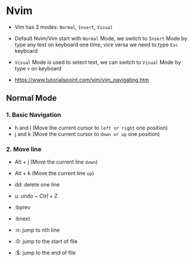 # Nvim

- Vim has 3 modes: `Normal`, `Insert`, `Visual`
- Default Nvim/Vim start with `Normal` Mode, we switch to `Insert` Mode by type any text on keyboard one time, vice versa we need to type `Esc` keyboard
- `Visual` Mode is used to select text, we can switch to `Visual` Mode by type `v` on keyboard

- https://www.tutorialspoint.com/vim/vim_navigating.htm

## Normal Mode

### 1. Basic Navigation

- h and l (Move the current cursor to `left or right` one position)
- j and k (Move the current cursor to `down or up` one position)

### 2. Move line

- Alt + j (Move the current line `down`)
- Alt + k (Move the current line `up`)

- dd: delete one line
- u: undo ~ Ctrl + Z

- :bprev
- :bnext

- :n: jump to nth line
- :0: jump to the start of file
- \:$: jump to the end of file

